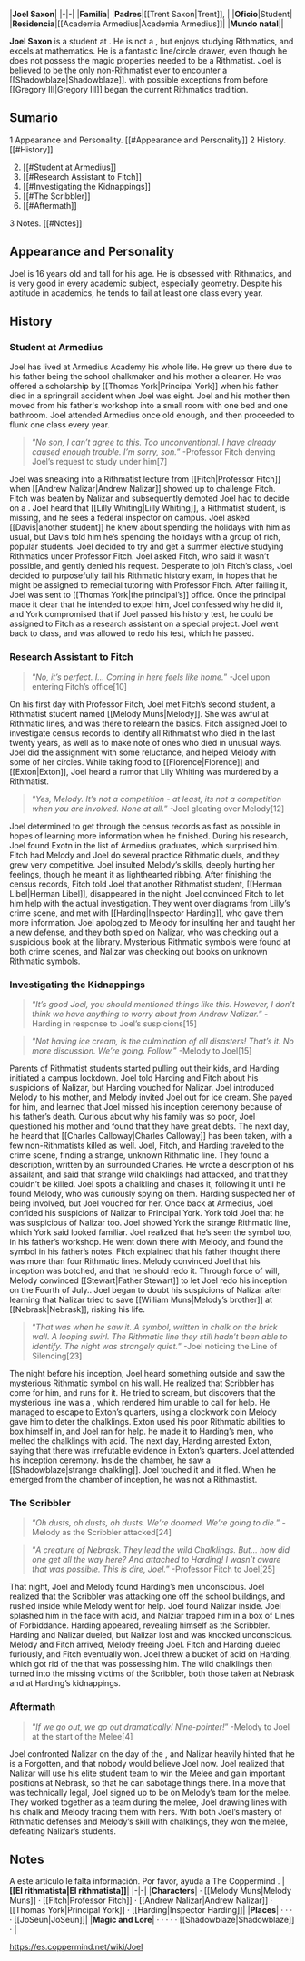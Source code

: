 |**Joel Saxon**|
|-|-|
|**Familia**|
|**Padres**|[[Trent Saxon\|Trent]], |
|**Oficio**|Student|
|**Residencia**|[[Academia Armedius\|Academia Armedius]]|
|**Mundo natal**||

**Joel Saxon** is a student at .
He is not a , but enjoys studying Rithmatics, and excels at mathematics. He is a fantastic line/circle drawer, even though he does not possess the magic properties needed to be a Rithmatist.
Joel is believed to be the only non-Rithmatist ever to encounter a [[Shadowblaze\|Shadowblaze]]. with possible exceptions from before [[Gregory III\|Gregory III]] began the current Rithmatics tradition.

## Sumario

1 Appearance and Personality. [[#Appearance and Personality]] 
2 History. [[#History]] 

2. [[#Student at Armedius]] 
2. [[#Research Assistant to Fitch]] 
2. [[#Investigating the Kidnappings]] 
2. [[#The Scribbler]] 
2. [[#Aftermath]] 


3 Notes. [[#Notes]] 


## Appearance and Personality
Joel is 16 years old and tall for his age.
He is obsessed with Rithmatics, and is very good in every academic subject, especially geometry. Despite his aptitude in academics, he tends to fail at least one class every year.

## History
### Student at Armedius
Joel has lived at Armedius Academy his whole life. He grew up there due to his father being the school chalkmaker and his mother a cleaner. He was offered a scholarship by [[Thomas York\|Principal York]] when his father died in a springrail accident when Joel was eight. Joel and his mother then moved from his father's workshop into a small room with one bed and one bathroom. Joel attended Armedius once old enough, and then proceeded to flunk one class every year.

>“*No son, I can’t agree to this. Too unconventional. I have already caused enough trouble. I’m sorry, son.*”
\-Professor Fitch denying Joel’s request to study under him[7]

Joel was sneaking into a Rithmatist lecture from [[Fitch\|Professor Fitch]] when [[Andrew Nalizar\|Andrew Nalizar]] showed up to challenge Fitch. Fitch was beaten by Nalizar and subsequently demoted Joel had to decide on a . Joel heard that [[Lilly Whiting\|Lilly Whiting]], a Rithmatist student, is missing, and he sees a federal inspector on campus. Joel asked [[Davis\|another student]] he knew about spending the holidays with him as usual, but Davis told him he’s spending the holidays with a group of rich, popular students. Joel decided to try and get a summer elective studying Rithmatics under Professor Fitch. Joel asked Fitch, who said it wasn’t possible, and gently denied his request. Desperate to join Fitch’s class, Joel decided to purposefully fail his Rithmatic history exam, in hopes that he might be assigned to remedial tutoring with Professor Fitch. After failing it, Joel was sent to [[Thomas York\|the principal’s]] office. Once the principal made it clear that he intended to expel him, Joel confessed why he did it, and York compromised that if Joel passed his history test, he could be assigned to Fitch as a research assistant on a special project. Joel went back to class, and was allowed to redo his test, which he passed.

### Research Assistant to Fitch
>“*No, it’s perfect. I… Coming in here feels like home.*”
\-Joel upon entering Fitch’s office[10]


On his first day with Professor Fitch, Joel met Fitch’s second student, a Rithmatist student named [[Melody Muns\|Melody]]. She was awful at Rithmatic lines, and was there to relearn the basics. Fitch assigned Joel to investigate census records to identify all Rithmatist who died in the last twenty years, as well as to make note of ones who died in unusual ways. Joel did the assignment with some reluctance, and helped Melody with some of her circles. While taking food to [[Florence\|Florence]] and [[Exton\|Exton]], Joel heard a rumor that Lily Whiting was murdered by a Rithmatist.

>“*Yes, Melody. It’s not a competition - at least, its not a competition when you are involved. None at all.*”
\-Joel gloating over Melody[12]

Joel determined to get through the census records as fast as possible in hopes of learning more information when he finished. During his research, Joel found Exotn in the list of Armedius graduates, which surprised him. Fitch had Melody and Joel do several practice Rithmatic duels, and they grew very competitive. Joel insulted Melody’s skills, deeply hurting her feelings, though he meant it as lighthearted ribbing. After finishing the census records, Fitch told Joel that another Rithmatist student, [[Herman Libel\|Herman Libel]], disappeared in the night. Joel convinced Fitch to let him help with the actual investigation. They went over diagrams from Lilly’s crime scene, and met with [[Harding\|Inspector Harding]], who gave them more information. Joel apologized to Melody for insulting her and taught her a new defense, and they both spied on Nalizar, who was checking out a suspicious book at the library. Mysterious Rithmatic symbols were found at both crime scenes, and Nalizar was checking out books on unknown Rithmatic symbols.

### Investigating the Kidnappings
>“*It’s good Joel, you should mentioned things like this. However, I don’t think we have anything to worry about from Andrew Nalizar.*”
\-Harding in response to Joel’s suspicions[15]


>“*Not having ice cream, is the culmination of all disasters! That’s it. No more discussion. We’re going. Follow.*”
\-Melody to Joel[15]

Parents of Rithmatist students started pulling out their kids, and Harding initiated a campus lockdown. Joel told Harding and Fitch about his suspicions of Nalizar, but Harding vouched for Nalizar. Joel introduced Melody to his mother, and Melody invited Joel out for ice cream. She payed for him, and learned that Joel missed his inception ceremony because of his father’s death. Curious about why his family was so poor, Joel questioned his mother and found that they have great debts. The next day, he heard that [[Charles Calloway\|Charles Calloway]] has been taken, with a few non-Rithmatists killed as well. Joel, Fitch, and Harding traveled to the crime scene, finding a strange, unknown Rithmatic line. They found a description, written by an surrounded Charles. He wrote a description of his assailant, and said that strange wild chalklings had attacked, and that they couldn’t be killed. Joel spots a chalkling and chases it, following it until he found Melody, who was curiously spying on them. Harding suspected her of being involved, but Joel vouched for her. Once back at Armedius, Joel confided his suspicions of Nalizar to Principal York. York told Joel that he was suspicious of Nalizar too. Joel showed York the strange Rithmatic line, which York said looked familiar. Joel realized that he’s seen the symbol too, in his father’s workshop. He went down there with Melody, and found the symbol in his father’s notes. Fitch explained that his father thought there was more than four Rithmatic lines. Melody convinced Joel that his inception was botched, and that he should redo it. Through force of will, Melody convinced [[Stewart\|Father Stewart]] to let Joel redo his inception on the Fourth of July.. Joel began to doubt his suspicions of Nalizar after learning that Nalizar tried to save [[William Muns\|Melody’s brother]] at [[Nebrask\|Nebrask]], risking his life.

>“*That was when he saw it. A symbol, written in chalk on the brick wall. A looping swirl. The Rithmatic line they still hadn’t been able to identify. The night was strangely quiet.*”
\-Joel noticing the Line of Silencing[23]

The night before his inception, Joel heard something outside and saw the mysterious Rithmatic symbol on his wall. He realized that Scribbler has come for him, and runs for it. He tried to scream, but discovers that the mysterious line was a , which rendered him unable to call for help. He managed to escape to Exton’s quarters, using a clockwork coin Melody gave him to deter the chalklings. Exton used his poor Rithmatic abilities to box himself in, and Joel ran for help. he made it to Harding’s men, who melted the chalklings with acid. The next day, Harding arrested Exton, saying that there was irrefutable evidence in Exton’s quarters. Joel attended his inception ceremony. Inside the chamber, he saw a [[Shadowblaze\|strange chalkling]]. Joel touched it and it fled. When he emerged from the chamber of inception, he was not a Rithmastist.

### The Scribbler
>“*Oh dusts, oh dusts, oh dusts. We’re doomed. We’re going to die.*”
\-Melody as the Scribbler attacked[24]


>“*A creature of Nebrask. They lead the wild Chalklings. But… how did one get all the way here? And attached to Harding! I wasn’t aware that was possible. This is dire, Joel.*”
\-Professor Fitch to Joel[25]

That night, Joel and Melody found Harding’s men unconscious. Joel realized that the Scribbler was attacking one off the school buildings, and rushed inside while Melody went for help. Joel found Nalizar inside. Joel splashed him in the face with acid, and Nalziar trapped him in a box of Lines of Forbiddance. Harding appeared, revealing himself as the Scribbler. Harding and Nalizar dueled, but Nalizar lost and was knocked unconscious. Melody and Fitch arrived, Melody freeing Joel. Fitch and Harding dueled furiously, and Fitch eventually won. Joel threw a bucket of acid on Harding, which got rid of the  that was possessing him. The wild chalklings then turned into the missing victims of the Scribbler, both those taken at Nebrask and at Harding’s kidnappings.

### Aftermath
>“*If we go out, we go out dramatically! Nine-pointer!*”
\-Melody to Joel at the start of the Melee[4]


Joel confronted Nalizar on the day of the , and Nalizar heavily hinted that he is a Forgotten, and that nobody would believe Joel now. Joel realized that Nalizar will use his elite student team to win the Melee and gain important positions at Nebrask, so that he can sabotage things there. In a move that was technically legal, Joel signed up to be on Melody’s team for the melee. They worked together as a team during the melee, Joel drawing lines with his chalk and Melody tracing them with hers. With both Joel’s mastery of Rithmatic defenses and Melody’s skill with chalklings, they won the melee, defeating Nalizar’s students.

## Notes

A este artículo le falta información. Por favor, ayuda a The Coppermind .
|**[[El rithmatista\|El rithmatista]]**|
|-|-|
|**Characters**| · [[Melody Muns\|Melody Muns]] · [[Fitch\|Professor Fitch]] · [[Andrew Nalizar\|Andrew Nalizar]] · [[Thomas York\|Principal York]] · [[Harding\|Inspector Harding]]|
|**Places**| ·  ·  ·  · [[JoSeun\|JoSeun]]|
|**Magic and Lore**| ·  ·  ·  ·  · [[Shadowblaze\|Shadowblaze]] · |



https://es.coppermind.net/wiki/Joel